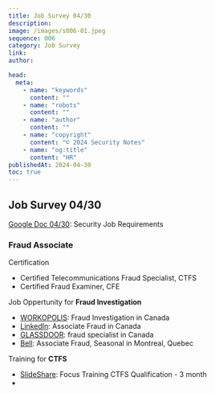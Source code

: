 ```yaml
---
title: Job Survey 04/30
description:
image: /images/s006-01.jpeg
sequence: 006
category: Job Survey
link:
author:

head:
  meta:
    - name: "keywords"
      content: ""
    - name: "robots"
      content: ""
    - name: "author"
      content: ""
    - name: "copyright"
      content: "© 2024 Security Notes"
    - name: "og:title"
      content: "HR"
publishedAt: 2024-04-30
toc: true
---
```


## Job Survey 04/30

<a href="https://docs.google.com/document/d/1Y28kWkTf3PSmn39lbq4UNuqh5K3Sxnt8jPXudUyJkVY/edit?pli=1">Google Doc 04/30</a>: Security Job Requirements

### Fraud Associate

Certification

- Certified Telecommunications Fraud Specialist, CTFS
- Certified Fraud Examiner, CFE

Job Oppertunity for **Fraud Investigation**

- <a href="https://www.workopolis.com/search?q=fraud+investigation&l=canada">WORKOPOLIS</a>: Fraud Investigation in Canada
- <a href="https://ca.linkedin.com/jobs/search?keywords=Associate%20Fraud&location=Canada&geoId=&trk=public_jobs_jobs-search-bar_search-submit&position=1&pageNum=0">LinkedIn</a>: Associate Fraud in Canada
- <a href="https://www.glassdoor.ca/Job/canada-fraud-specialist-jobs-SRCH_IL.0,6_IN3_KO7,23.htm">GLASSDOOR</a>: fraud specialist in Canada
- <a href="https://jobs.bell.ca/ca/en/job/417763/Associate-Fraud-Seasonal">Bell</a>: Associate Fraud, Seasonal in Montreal, Quebec

Training for **CTFS**

- <a href="https://www.slideshare.net/kkvences/ctfs-how-it-works-v2">SlideShare</a>: Focus Training CTFS Qualification - 3 month
- <a href=""></a>
